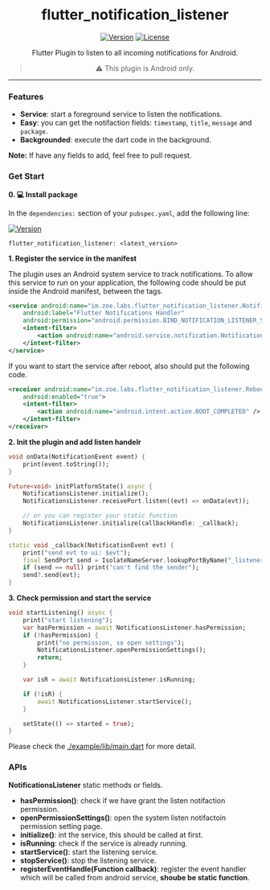 <div align="center">

# flutter_notification_listener


[![Version](https://img.shields.io/pub/v/flutter_notification_listener.svg)](https://pub.dartlang.org/packages/flutter_notification_listener)
[![License](https://img.shields.io/badge/license-AL2-blue.svg)](https://github.com/jiusanzhou/flutter_notification_listener/blob/master/LICENSE)

Flutter Plugin to listen to all incoming notifications for Android.

> :warning: This plugin is Android only.


</div>

---

### Features

- **Service**: start a foreground service to listen the notifications.
- **Easy**: you can get the notifaction fields: `timestamp`, `title`, `message` and `package`.
- **Backgrounded**: execute the dart code in the background.

**Note:** If have any fields to add, feel free to pull request.

### Get Start

**0. 💻 Install package**

In the `dependencies:` section of your `pubspec.yaml`, add the following line:

[![Version](https://img.shields.io/pub/v/flutter_notification_listener.svg)](https://pub.dartlang.org/packages/flutter_notification_listener)

```
flutter_notification_listener: <latest_version>
```

**1. Register the service in the manifest**

The plugin uses an Android system service to track notifications. To allow this service to run on your application, the following code should be put inside the Android manifest, between the tags.

```xml
<service android:name="im.zoe.labs.flutter_notification_listener.NotificationsHandlerService"
    android:label="Flutter Notifications Handler"
    android:permission="android.permission.BIND_NOTIFICATION_LISTENER_SERVICE">
    <intent-filter>
        <action android:name="android.service.notification.NotificationListenerService" />
    </intent-filter>
</service>
```

If you want to start the service after reboot, also should put the following code.

```xml
<receiver android:name="im.zoe.labs.flutter_notification_listener.RebootBroadcastReceiver"
    android:enabled="true">
    <intent-filter>
        <action android:name="android.intent.action.BOOT_COMPLETED" />
    </intent-filter>
</receiver>
```

**2. Init the plugin and add listen handelr**

```dart
void onData(NotificationEvent event) {
    print(event.toString());
}

Future<void> initPlatformState() async {
    NotificationsListener.initialize();
    NotificationsListener.receivePort.listen((evt) => onData(evt));

    // or you can register your static function
    NotificationsListener.initialize(callbackHandle: _callback);
}

static void _callback(NotificationEvent evt) {
    print("send evt to ui: $evt");
    final SendPort send = IsolateNameServer.lookupPortByName("_listener_");
    if (send == null) print("can't find the sender");
    send?.send(evt);
}
```

**3. Check permission and start the service**


```dart
void startListening() async {
    print("start listening");
    var hasPermission = await NotificationsListener.hasPermission;
    if (!hasPermission) {
        print("no permission, so open settings");
        NotificationsListener.openPermissionSettings();
        return;
    }

    var isR = await NotificationsListener.isRunning;

    if (!isR) {
        await NotificationsListener.startService();
    }

    setState(() => started = true);
}
```

Please check the [./example/lib/main.dart](./example/lib/main.dart) for more detail.

### APIs

**NotificationsListener** static methods or fields.

- **hasPermission()**: check if we have grant the listen notifaction permission.
- **openPermissionSettings()**: open the system listen notifactoin permission setting page.
- **initialize()**: int the service, this should be called at first.
- **isRunning**: check if the service is already running.
- **startService()**: start the listening service.
- **stopService()**: stop the listening service.
- **registerEventHandle(Function callback)**:  register the event handler which will be called from android service, **shoube be static function**.

